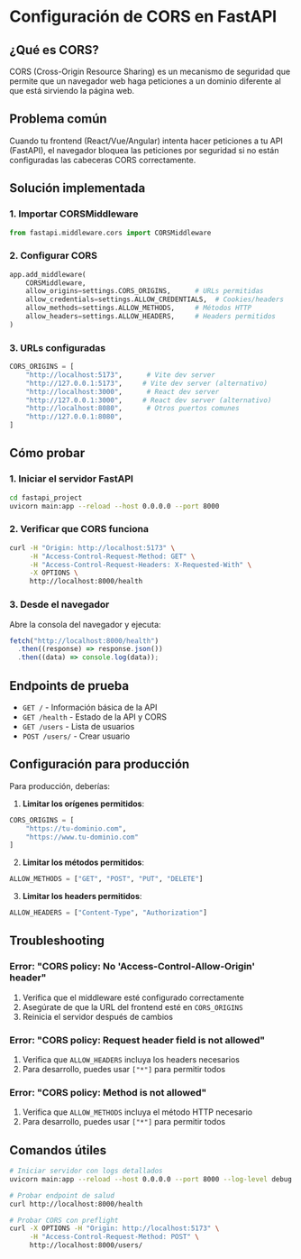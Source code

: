 # Configuración de CORS en FastAPI

## ¿Qué es CORS?

CORS (Cross-Origin Resource Sharing) es un mecanismo de seguridad que permite que un navegador web haga peticiones a un dominio diferente al que está sirviendo la página web.

## Problema común

Cuando tu frontend (React/Vue/Angular) intenta hacer peticiones a tu API (FastAPI), el navegador bloquea las peticiones por seguridad si no están configuradas las cabeceras CORS correctamente.

## Solución implementada

### 1. Importar CORSMiddleware

```python
from fastapi.middleware.cors import CORSMiddleware
```

### 2. Configurar CORS

```python
app.add_middleware(
    CORSMiddleware,
    allow_origins=settings.CORS_ORIGINS,      # URLs permitidas
    allow_credentials=settings.ALLOW_CREDENTIALS,  # Cookies/headers
    allow_methods=settings.ALLOW_METHODS,     # Métodos HTTP
    allow_headers=settings.ALLOW_HEADERS,     # Headers permitidos
)
```

### 3. URLs configuradas

```python
CORS_ORIGINS = [
    "http://localhost:5173",      # Vite dev server
    "http://127.0.0.1:5173",     # Vite dev server (alternativo)
    "http://localhost:3000",      # React dev server
    "http://127.0.0.1:3000",     # React dev server (alternativo)
    "http://localhost:8080",      # Otros puertos comunes
    "http://127.0.0.1:8080",
]
```

## Cómo probar

### 1. Iniciar el servidor FastAPI

```bash
cd fastapi_project
uvicorn main:app --reload --host 0.0.0.0 --port 8000
```

### 2. Verificar que CORS funciona

```bash
curl -H "Origin: http://localhost:5173" \
     -H "Access-Control-Request-Method: GET" \
     -H "Access-Control-Request-Headers: X-Requested-With" \
     -X OPTIONS \
     http://localhost:8000/health
```

### 3. Desde el navegador

Abre la consola del navegador y ejecuta:

```javascript
fetch("http://localhost:8000/health")
  .then((response) => response.json())
  .then((data) => console.log(data));
```

## Endpoints de prueba

- `GET /` - Información básica de la API
- `GET /health` - Estado de la API y CORS
- `GET /users` - Lista de usuarios
- `POST /users/` - Crear usuario

## Configuración para producción

Para producción, deberías:

1. **Limitar los orígenes permitidos**:

```python
CORS_ORIGINS = [
    "https://tu-dominio.com",
    "https://www.tu-dominio.com"
]
```

2. **Limitar los métodos permitidos**:

```python
ALLOW_METHODS = ["GET", "POST", "PUT", "DELETE"]
```

3. **Limitar los headers permitidos**:

```python
ALLOW_HEADERS = ["Content-Type", "Authorization"]
```

## Troubleshooting

### Error: "CORS policy: No 'Access-Control-Allow-Origin' header"

1. Verifica que el middleware esté configurado correctamente
2. Asegúrate de que la URL del frontend esté en `CORS_ORIGINS`
3. Reinicia el servidor después de cambios

### Error: "CORS policy: Request header field is not allowed"

1. Verifica que `ALLOW_HEADERS` incluya los headers necesarios
2. Para desarrollo, puedes usar `["*"]` para permitir todos

### Error: "CORS policy: Method is not allowed"

1. Verifica que `ALLOW_METHODS` incluya el método HTTP necesario
2. Para desarrollo, puedes usar `["*"]` para permitir todos

## Comandos útiles

```bash
# Iniciar servidor con logs detallados
uvicorn main:app --reload --host 0.0.0.0 --port 8000 --log-level debug

# Probar endpoint de salud
curl http://localhost:8000/health

# Probar CORS con preflight
curl -X OPTIONS -H "Origin: http://localhost:5173" \
     -H "Access-Control-Request-Method: POST" \
     http://localhost:8000/users/
```
